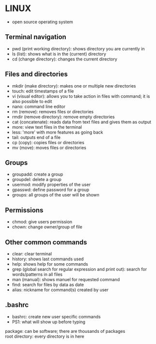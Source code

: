 # LINUX

* open source operating system

## Terminal navigation

* pwd (print working directory): shows directory you are currently in
* ls (list): shows what is in the (current) directory
* cd (change directory): changes the current directory

## Files and directories

* mkdir (make directory): makes one or multiple new directories
* touch: edit timestamps of a file
* vi (visual editor): allows you to take action in files with command; it is also possible to edit
* nano: command line editor
* rm (remove): removes files or directories
* rmdir (remove directory): remove empty directories
* cat (concatenate): reads data from text files and gives them as output
* more: view text files in the terminal
* less: 'more' with more features as going back
* tail: outputs end of a file
* cp (copy): copies files or directories
* mv (move): moves files or directories

## Groups

* groupadd: create a group
* groupdel: delete a group
* usermod: modify properties of the user
* gpasswd: define password for a group
* groups: all groups of the user will be shown

## Permissions

* chmod: give users permission
* chown: change owner/group of file

## Other common commands

* clear: clear terminal
* history: shows last commands used
* help: shows help for some commands
* grep (global search for regular expression and print out): search for words/patterns in all files
* man (manual): shows manuel for requested command
* find: search for files by data as date
* alias: nickname for command(s) created by user

## .bashrc

* bashrc: create new user specific commands
* PS1: what will show up before typing

package: can be software; there are thousands of packages\
root directory: every directory is in here